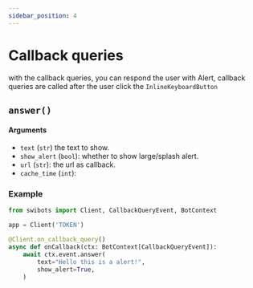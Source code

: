 ```yaml
---
sidebar_position: 4
---
```


# Callback queries
with the callback queries, you can respond the user with Alert,
callback queries are called after the user click the `InlineKeyboardButton`

## `answer()`
#### Arguments
- `text` (`str`) the text to show.
- `show_alert` (`bool`): whether to show large/splash alert.
- `url` (`str`): the url as callback.
- `cache_time` (`int`):

### Example
```python
from swibots import Client, CallbackQueryEvent, BotContext

app = Client('TOKEN')

@Client.on_callback_query()
async def onCallback(ctx: BotContext[CallbackQueryEvent]):
    await ctx.event.answer(
        text="Hello this is a alert!",
        show_alert=True,
    )

```
